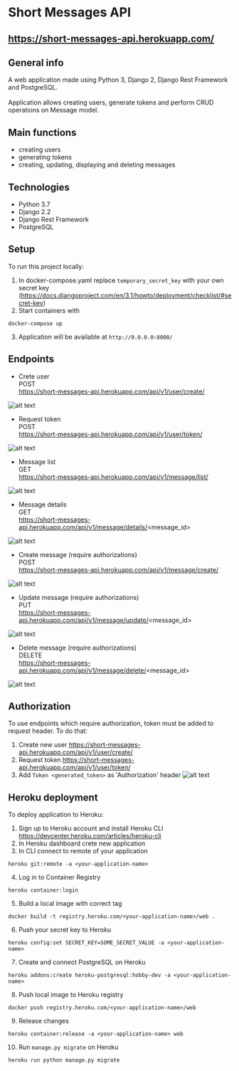 # Short Messages API

## https://short-messages-api.herokuapp.com/

## General info

A web application made using Python 3, Django 2, Django Rest Framework and PostgreSQL.  
<br/>Application allows creating users, generate tokens and perform CRUD operations on Message model.

## Main functions

* creating users
* generating tokens
* creating, updating, displaying and deleting messages

## Technologies

* Python 3.7
* Django 2.2
* Django Rest Framework
* PostgreSQL

## Setup

To run this project locally:

1. In docker-compose.yaml replace `temporary_secret_key` with your own secret
   key (https://docs.djangoproject.com/en/3.1/howto/deployment/checklist/#secret-key)
2. Start containers with

```
docker-compose up
```

3. Application will be available at `http://0.0.0.0:8000/`

## Endpoints

* Crete user </br>
  POST </br>
  https://short-messages-api.herokuapp.com/api/v1/user/create/

![alt text](https://raw.githubusercontent.com/dawidbudzynski/short-messages-api/main/demo_images/create_user.png)

* Request token </br>
  POST </br>
  https://short-messages-api.herokuapp.com/api/v1/user/token/

![alt text](https://raw.githubusercontent.com/dawidbudzynski/short-messages-api/main/demo_images/request_token.png)

* Message list </br>
  GET </br>
  https://short-messages-api.herokuapp.com/api/v1/message/list/

![alt text](https://raw.githubusercontent.com/dawidbudzynski/short-messages-api/main/demo_images/list_messages.png)

* Message details </br>
  GET </br>
  https://short-messages-api.herokuapp.com/api/v1/message/details/<message_id>

![alt text](https://raw.githubusercontent.com/dawidbudzynski/short-messages-api/main/demo_images/details_message.png)

* Create message (require authorizations) </br>
  POST </br>
  https://short-messages-api.herokuapp.com/api/v1/message/create/

![alt text](https://raw.githubusercontent.com/dawidbudzynski/short-messages-api/main/demo_images/create_message.png)

* Update message (require authorizations) </br>
  PUT </br>
  https://short-messages-api.herokuapp.com/api/v1/message/update/<message_id>

![alt text](https://raw.githubusercontent.com/dawidbudzynski/short-messages-api/main/demo_images/update_message.png)

* Delete message (require authorizations) </br>
  DELETE </br>
  https://short-messages-api.herokuapp.com/api/v1/message/delete/<message_id>

![alt text](https://raw.githubusercontent.com/dawidbudzynski/short-messages-api/main/demo_images/delete_message.png)

## Authorization

To use endpoints which require authorization, token must be added to request header. To do that:

1. Create new user https://short-messages-api.herokuapp.com/api/v1/user/create/
2. Request token https://short-messages-api.herokuapp.com/api/v1/user/token/
3. Add `Token <generated_token>` as 'Authorization' header
   ![alt text](https://raw.githubusercontent.com/dawidbudzynski/short-messages-api/main/demo_images/add_token_header.png)

## Heroku deployment

To deploy application to Heroku:

1. Sign up to Heroku account and install Heroku CLI https://devcenter.heroku.com/articles/heroku-cli
2. In Heroku dashboard crete new application
3. In CLI connect to remote of your application

```
heroku git:remote -a <your-application-name>
```

4. Log in to Container Registry

```
heroku container:login
```

5. Build a local image with correct tag

```
docker build -t registry.heroku.com/<your-application-name>/web .
```

6. Push your secret key to Heroku

```
heroku config:set SECRET_KEY=SOME_SECRET_VALUE -a <your-application-name>
```

7. Create and connect PostgreSQL on Heroku

```
heroku addons:create heroku-postgresql:hobby-dev -a <your-application-name>
```

8. Push local image to Heroku registry

```
docker push registry.heroku.com/<your-application-name>/web
```

9. Release changes

```
heroku container:release -a <your-application-name> web
```

10. Run `manage.py migrate` on Heroku

```
heroku run python manage.py migrate
```